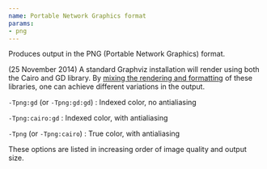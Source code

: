 ```yaml
---
name: Portable Network Graphics format
params:
- png
---
```

Produces output in the PNG (Portable Network Graphics) format.

(25 November 2014) A standard Graphviz installation will render using both
the Cairo and GD library. 
By [mixing the rendering and formatting](command.html#d:T) of these
libraries, one can achieve different variations in the output.

`-Tpng:gd` (or `-Tpng:gd:gd`)
: Indexed color, no antialiasing

`-Tpng:cairo:gd`
: Indexed color, with antialiasing

`-Tpng` (or `-Tpng:cairo`)
: True color, with antialiasing

These options are listed in increasing order of image quality and output size.

